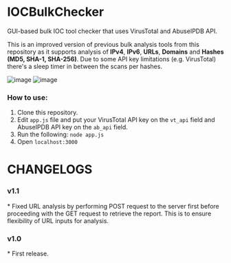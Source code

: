 # IOCBulkChecker
GUI-based bulk IOC tool checker that uses VirusTotal and AbuseIPDB API.

This is an improved version of previous bulk analysis tools from this repository as it supports analysis of **IPv4**, **IPv6**, **URLs**, **Domains** and **Hashes (MD5, SHA-1, SHA-256)**.
Due to some API key limitations (e.g. VirusTotal) there's a sleep timer in between the scans per hashes.

![image](https://github.com/sscoconutree/IOCBulkChecker/assets/59388557/14d1058a-2b65-46ec-948f-5805f34d84c9)
![image](https://github.com/sscoconutree/IOCBulkChecker/assets/59388557/51a26750-d43b-4982-b527-56e15215c91b)

<h3>How to use:</h3>

1. Clone this repository.
2. Edit ```app.js``` file and put your VirusTotal API key on the ```vt_api``` field and AbuseIPDB API key on the ```ab_api``` field.
3. Run the following: ```node app.js```
4. Open ```localhost:3000```

# CHANGELOGS

<h3>v1.1</h3>
* Fixed URL analysis by performing POST request to the server first before proceeding with the GET request to retrieve the report. This is to ensure flexibility of URL inputs for analysis.

<h3>v1.0</h3>
* First release.
